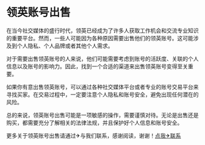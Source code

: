 # 领英账号出售

在当今社交媒体的盛行时代，领英已经成为了许多人获取工作机会和交流专业知识的重要平台。然而，一些人可能因为各种原因需要出售他们的领英账号。这可能涉及到个人隐私、个人品牌或者其他个人需求。

对于需要出售领英账号的人来说，他们可能需要考虑到账号的活跃度、关联的个人信息以及账号的影响力。因此，找到一个合适的渠道来出售领英账号变得至关重要。

如果你有意出售领英账号，可以通过各种社交媒体平台或者专业的账号交易平台来寻找买家。在交易过程中，一定要注意个人隐私和账号安全，避免出现任何潜在的风险。

总的来说，领英账号出售可能是一项敏感的操作，需要谨慎对待。无论是出售还是购买，都需要充分了解相关的法律法规，并且保护好个人信息和账号安全。

更多关于领英账号出售请通过✈与我们联系，感谢阅读，谢谢！[点我✈联系](https://d.k02.cc)